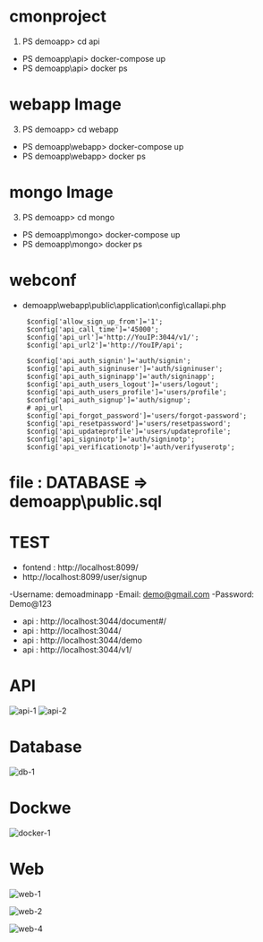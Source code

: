 # cmonproject

1. PS demoapp> cd api    
 - PS demoapp\api> docker-compose up
 - PS demoapp\api> docker ps


# webapp Image
3. PS demoapp> cd webapp    
 - PS demoapp\webapp> docker-compose up
 - PS demoapp\webapp> docker ps


# mongo Image
3. PS demoapp> cd mongo    
 - PS demoapp\mongo> docker-compose up
 - PS demoapp\mongo> docker ps
 

# webconf
 - demoapp\webapp\public\application\config\callapi.php
 
        $config['allow_sign_up_from']='1';
        $config['api_call_time']='45000';  
        $config['api_url']='http://YouIP:3044/v1/';
        $config['api_url2']='http://YouIP/api';

        $config['api_auth_signin']='auth/signin';
        $config['api_auth_signinuser']='auth/signinuser';
        $config['api_auth_signinapp']='auth/signinapp';
        $config['api_auth_users_logout']='users/logout';
        $config['api_auth_users_profile']='users/profile';
        $config['api_auth_signup']='auth/signup';
        # api_url
        $config['api_forgot_password']='users/forgot-password';
        $config['api_resetpassword']='users/resetpassword';
        $config['api_updateprofile']='users/updateprofile';
        $config['api_signinotp']='auth/signinotp';
        $config['api_verificationotp']='auth/verifyuserotp';


# file   : DATABASE  => demoapp\public.sql

# TEST 

- fontend : http://localhost:8099/
 - http://localhost:8099/user/signup

 -Username: demoadminapp
 -Email: demo@gmail.com
 -Password: Demo@123

- api : http://localhost:3044/document#/
- api : http://localhost:3044/
- api : http://localhost:3044/demo
- api : http://localhost:3044/v1/
# API
![api-1](https://github.com/user-attachments/assets/469a156e-1e7f-44b2-a203-c2993aa70b72)
![api-2](https://github.com/user-attachments/assets/de0cb173-1f73-44b3-85d0-9ca183cad34f)

# Database
![db-1](https://github.com/user-attachments/assets/0d901527-b2f9-4267-929c-6eb6bae6f2c6)

# Dockwe

![docker-1](https://github.com/user-attachments/assets/cdf37a0b-b56c-4f6b-8fdf-114d8069b607)

 # Web
![web-1](https://github.com/user-attachments/assets/fb5f6be5-3754-40b5-b8c9-e9cbe37778f2)

![web-2](https://github.com/user-attachments/assets/4297c35a-0f18-4b1c-811b-68852340c23f)

![web-4](https://github.com/user-attachments/assets/54ca599b-a88b-4fc9-8118-0e3a4a497083)


